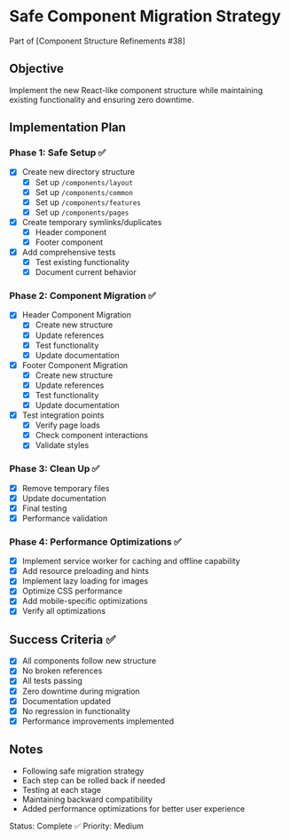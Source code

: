 # Safe Component Migration Strategy

Part of [Component Structure Refinements #38]

## Objective
Implement the new React-like component structure while maintaining existing functionality and ensuring zero downtime.

## Implementation Plan

### Phase 1: Safe Setup ✅
- [x] Create new directory structure
  - [x] Set up `/components/layout`
  - [x] Set up `/components/common`
  - [x] Set up `/components/features`
  - [x] Set up `/components/pages`
- [x] Create temporary symlinks/duplicates
  - [x] Header component
  - [x] Footer component
- [x] Add comprehensive tests
  - [x] Test existing functionality
  - [x] Document current behavior

### Phase 2: Component Migration ✅
- [x] Header Component Migration
  - [x] Create new structure
  - [x] Update references
  - [x] Test functionality
  - [x] Update documentation
- [x] Footer Component Migration
  - [x] Create new structure
  - [x] Update references
  - [x] Test functionality
  - [x] Update documentation
- [x] Test integration points
  - [x] Verify page loads
  - [x] Check component interactions
  - [x] Validate styles

### Phase 3: Clean Up ✅
- [x] Remove temporary files
- [x] Update documentation
- [x] Final testing
- [x] Performance validation

### Phase 4: Performance Optimizations ✅
- [x] Implement service worker for caching and offline capability
- [x] Add resource preloading and hints
- [x] Implement lazy loading for images
- [x] Optimize CSS performance
- [x] Add mobile-specific optimizations
- [x] Verify all optimizations

## Success Criteria ✅
- [x] All components follow new structure
- [x] No broken references
- [x] All tests passing
- [x] Zero downtime during migration
- [x] Documentation updated
- [x] No regression in functionality
- [x] Performance improvements implemented

## Notes
- Following safe migration strategy
- Each step can be rolled back if needed
- Testing at each stage
- Maintaining backward compatibility
- Added performance optimizations for better user experience

Status: Complete ✅
Priority: Medium 